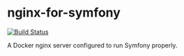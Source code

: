 # nginx-for-symfony
[![Build Status](https://travis-ci.org/fgamess/nginx-for-symfony.svg?branch=master)](https://travis-ci.org/fgamess/nginx-for-symfony)

A Docker nginx server configured to run Symfony properly.
